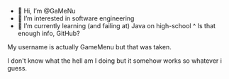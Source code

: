 - 👋 Hi, I’m @GaMeNu
- 👀 I’m interested in software engineering
- 🌱 I’m currently learning (and failing at) Java on high-school
^ Is that enough info, GitHub?

My username is actually GameMenu but that was taken.

I don't know what the hell am I doing but it somehow works so whatever i guess.

<!---
GaMeNu/GaMeNu is a ✨ special ✨ repository because its `README.md` (this file) appears on your GitHub profile.
You can click the Preview link to take a look at your changes.
--->
